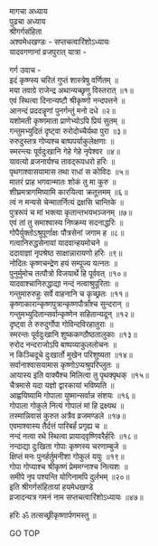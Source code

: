 मागचा अध्याय  
पुढचा अध्याय  
श्रीगर्गसंहिता  
अश्वमेधखण्डः - सप्तचत्वारिंशोऽध्यायः  
यादवगणानां व्रजपुरात् यात्रा -  
  
गर्ग उवाच -  
इदं कृष्ण्स्य चरितं गुप्तं शास्त्रेषु वर्णितम् ॥  
मया तवाग्रे राजेन्द्र अथान्यच्छृणु विस्तरात् ॥१॥  
एवं स्थित्वा दिनान्यष्टौ श्रीकृष्णो नन्दपत्तने ॥  
आनन्दं प्रददन्नॄणां पुनर्गन्तुं मनो दधे ॥२॥  
यशोमती कृष्णमाता प्राणेभ्योऽपि प्रियं सुतम् ॥  
गन्तुमभ्युदितं दृष्ट्वा रुरोदोच्चैर्यथा पुरा ॥३॥  
रुरुदुस्तत्र गोप्यश्च बाष्पपर्याकुलेक्षणाः ॥  
स्मरन्त्यः पूर्वदुःखानि गेहे गेहे नृपेश्वर ॥४॥  
यावत्यो व्रजनार्यश्च तावद्‌रूपधरो हरिः ॥  
पृथगाश्वासयामास तथा राधां स कोविदः ॥५॥  
मातरं प्राह भगवान्मातः शोकं तु मा कुरु ॥  
शीघ्रमत्रागमिष्यामि कारयित्वा क्रतूत्तमम् ॥६॥  
त्वं न मन्यसे चेन्मातर्नित्यं द्रक्षसि चान्तिके ॥  
पुत्ररूपं च मां भक्त्या कृतान्तभयभञ्जनम् ॥७॥  
एवं तां तु समाश्वास्य निष्क्रम्य सदनाद्धरिः ॥  
गोपैर्युक्तोऽश्रुपूर्णाक्षः पौत्रसेनां जगाम ह ॥८॥  
गत्वानिरुद्धसेनायां यादवान्हयमोचने ॥  
ददावाज्ञां नृपश्रेष्ठ साक्षान्नारायणो हरिः ॥९॥  
नोदितः कृष्णचन्द्रेण हयं सम्पूज्य यत्नतः ॥  
पुनुर्मुमोच तत्पौत्रो विजयार्थे हि पूर्ववत् ॥१०॥  
यादवाश्चानिरुद्धाद्या नन्दं नत्वाश्रुपूरिताः ॥  
गन्तुमारुरुहुः सर्वे वाहनानि च कृच्छ्रतः ॥११॥  
कृष्णाकारान्कृष्णपुत्रान्कृष्णपौत्राँश्च सुन्दरान् ॥  
गन्तुमभ्युदितान्सर्वान्कृष्णेन सहितान्यदून् ॥१२॥  
दृष्ट्वा ते रुरुदुर्गोपा गोविन्दविरहातुराः ॥  
स्मरन्तः पूर्वदुःखानि शुष्ककण्ठौष्ठतालुकाः ॥१३॥  
रुरोद नन्दराजोऽपि बाष्पव्याकुललोचनः ॥  
न किञ्चिदूचे दुःखार्तो मुखेन परिशुष्यता ॥१४॥  
सर्वानाश्वासयामास कृष्णोऽप्यश्रुपरिप्लुतः ॥  
आयास्य इति वाक्यैश्च मिलित्वा तु पृथक्पृथक् ॥१५॥  
चैत्रमासे यदा यज्ञो द्वारकायां भविष्यति ॥  
आह्वयिष्यामि गोपाला युष्मान्सर्वान्न संशयः ॥१६॥  
गोपाला गोकुले नित्यं गोपालं मां हि द्रक्ष्यथ ॥  
तस्मान्निवासं कुरुत अत्रैव व्रजमण्डले ॥१७॥  
एवमाश्वास्य तैर्दत्तं पारिबर्हं प्रगृह्य च ॥  
नन्दं नत्वा रथे स्थित्वा प्रायाद्‌वृष्णिवरैर्हरिः ॥१८॥  
नन्दाद्या दुःखिता गोपाः कृष्णस्य चरणाम्बुजे ॥  
क्षिप्तं मनः पुनर्हर्तुमनीशा गोकुलं ययुः ॥१९॥  
गोपा गोप्याश्च श्रीकृष्णं प्रेममग्नाश्च नित्यशः ॥  
समीपे नृप पश्यन्ति योगिनामपि दुर्लभम् ॥२०॥  
इति श्रीगर्गसंहितायां हयमेधखण्डे  
व्रजादन्यत्र गमनं नाम सप्तचत्वारिंशोऽध्यायः ॥४७॥  
  
हरिः ॐ तत्सच्छ्रीकृष्णार्पणमस्तु ॥  
  
GO TOP
